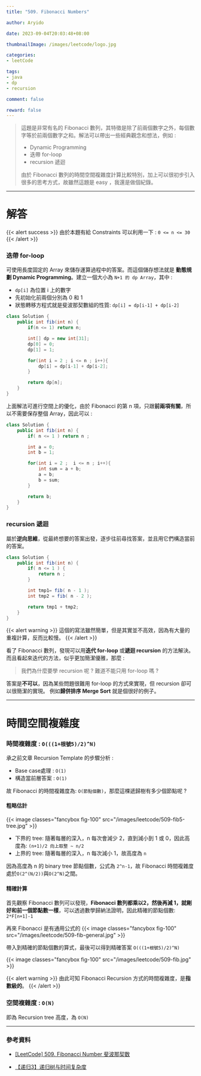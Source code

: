 ```yaml
---
title: "509. Fibonacci Numbers"

author: Aryido

date: 2023-09-04T20:03:48+08:00

thumbnailImage: /images/leetcode/logo.jpg

categories:
- leetCode

tags:
- java
- dp
- recursion

comment: false

reward: false
---
```

<!--BODY-->
> 這題是非常有名的 Fibonacci 數列，其特徵是除了前兩個數字之外，每個數字等於前兩個數字之和。解法可以帶出一些經典觀念和想法，例如 :
> - Dynamic Programming
> - 迭帶 for-loop
> - recursion 遞迴
>
> 由於 Fibonacci 數列的時間空間複雜度計算比較特別，加上可以很初步引入很多的思考方式，故雖然這題是 easy ，我還是做個紀錄。
<!--more-->

---

# 解答
{{< alert success >}}
由於本題有給 Constraints 可以利用一下 : ```0 <= n <= 30```
{{< /alert >}}

### 迭帶 for-loop
可使用長度固定的 Array 來儲存運算過程中的答案。而這個儲存想法就是 **動態規劃 Dynamic Programming**。建立一個大小為 ```N+1 的 dp Array```，其中 :
- ```dp[i]``` 為位置 i 上的數字
- 先初始化前兩個分別為 0 和 1
- 狀態轉移方程式就是斐波那契數組的性質: ```dp[i] = dp[i-1] + dp[i-2]```

```java
class Solution {
    public int fib(int n) {
        if(n <= 1) return n;

        int[] dp = new int[31];
        dp[0] = 0;
        dp[1] = 1;

        for(int i = 2 ; i <= n ; i++){
            dp[i] = dp[i-1] + dp[i-2];
        }

        return dp[n];
    }
}
```

上面解法可進行空間上的優化，由於 Fibonacci 的第 n 項，只跟**前兩項有關**，所以不需要保存整個 Array，因此可以 :

```java
class Solution {
    public int fib(int n) {
        if( n <= 1 ) return n ;

        int a = 0;
        int b = 1;

        for(int i = 2 ;  i <= n ; i++){
            int sum = a + b;
            a = b;
            b = sum;
        }

        return b;
    }
}
```
### recursion 遞迴
屬於**逆向思維**，從最終想要的答案出發，逐步往前尋找答案，並且用它們構造當前的答案。

```java
class Solution {
    public int fib(int n) {
        if( n <= 1 ) {
            return n ;
        }

        int tmp1= fib( n - 1 );
        int tmp2 = fib( n - 2 );

        return tmp1 + tmp2;
    }
}
```
{{< alert warning >}}
這個的寫法雖然簡單，但是其實並不高效，因為有大量的重複計算，反而比較慢。
{{< /alert >}}


看了 Fibonacci 數列，發現可以用**迭代 for-loop** 或**遞迴 recursion** 的方法解決。
而且看起來迭代的方法，似乎更加簡潔優雅，那麼 :
> 我們為什麼要學 recursion 呢 ?
> 難道不能只用 for-loop 嗎 ?

答案是**不可以**，因為某些問題很難用 for-loop 的方式來實現，但 recursion 卻可以很簡潔的實現。
例如**歸併排序 Merge Sort** 就是個很好的例子。

---

# 時間空間複雜度

### 時間複雜度 : ``````O(((1+根號5)/2)^N)``````
承之前文章 Recursion Template 的步驟分析 :
- Base case處理 : ```O(1)```
- 構造當前層答案 : ```O(1)```

故 Fibonacci 的時間複雜度為: ```O(節點個數)```，那麼這棵遞歸樹有多少個節點呢 ?

#### **粗略估計**
{{< image classes="fancybox fig-100" src="/images/leetcode/509-fib5-tree.jpg" >}}

- 下界的 tree: 隨著每層的深入，n 每次會減少 2，直到減小到 1 或 0，因此高度為: ```(n+1)/2 向上取整 ~ n/2```
- 上界的 tree: 隨著每層的深入，n 每次減小 1，故高度為 ```n```

因為高度為 n 的 binary tree 節點個數，公式為 ```2^n-1```，故 Fibonacci 時間複雜度處於```O(2^(N/2))```與```O(2^N)```之間。

#### **精確計算**
首先觀察 Fibonacci 數列可以發現，**Fibonacci 數列都乘以2，然後再減 1，就剛好和前一個節點數一樣**，可以透過數學歸納法證明，因此精確的節點個數: ```2*F[n+1]-1```

再來 Fibonacci 是有通用公式的
{{< image classes="fancybox fig-100" src="/images/leetcode/509-fib-general.jpg" >}}

帶入到精確的節點個數的算式，最後可以得到精確答案 ```O(((1+根號5)/2)^N)```

{{< image classes="fancybox fig-100" src="/images/leetcode/509-fib.jpg" >}}

{{< alert warning >}}
由此可知 Fibonacci Recursion 方式的時間複雜度，是**指數級的**。
{{< /alert >}}

### 空間複雜度 : ```O(N)```
即為 Recursion tree 高度，為 ```O(N)```

---
### 參考資料

- [[LeetCode] 509. Fibonacci Number 斐波那契数](https://www.cnblogs.com/grandyang/p/10306787.html)

- [【递归3】递归树与时间复杂度](https://www.youtube.com/watch?v=e9fEQDQ_JpQ)